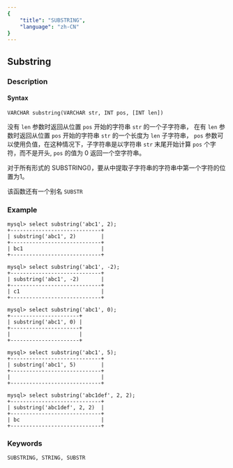 ```yaml
---
{
    "title": "SUBSTRING",
    "language": "zh-CN"
}
---
```


<!-- 
Licensed to the Apache Software Foundation (ASF) under one
or more contributor license agreements.  See the NOTICE file
distributed with this work for additional information
regarding copyright ownership.  The ASF licenses this file
to you under the Apache License, Version 2.0 (the
"License"); you may not use this file except in compliance
with the License.  You may obtain a copy of the License at

  http://www.apache.org/licenses/LICENSE-2.0

Unless required by applicable law or agreed to in writing,
software distributed under the License is distributed on an
"AS IS" BASIS, WITHOUT WARRANTIES OR CONDITIONS OF ANY
KIND, either express or implied.  See the License for the
specific language governing permissions and limitations
under the License.
-->

## Substring
### Description
#### Syntax

`VARCHAR substring(VARCHAR str, INT pos, [INT len])`

没有 `len` 参数时返回从位置 `pos` 开始的字符串 `str` 的一个子字符串，
在有 `len` 参数时返回从位置 `pos` 开始的字符串 `str` 的一个长度为 `len` 子字符串，
`pos` 参数可以使用负值，在这种情况下，子字符串是以字符串 `str` 末尾开始计算 `pos` 个字符，而不是开头,
`pos` 的值为 0 返回一个空字符串。

对于所有形式的 SUBSTRING()，要从中提取子字符串的字符串中第一个字符的位置为1。

该函数还有一个别名 `SUBSTR`

### Example

```
mysql> select substring('abc1', 2);
+-----------------------------+
| substring('abc1', 2)        |
+-----------------------------+
| bc1                         |
+-----------------------------+

mysql> select substring('abc1', -2);
+-----------------------------+
| substring('abc1', -2)       |
+-----------------------------+
| c1                          |
+-----------------------------+

mysql> select substring('abc1', 0);
+----------------------+
| substring('abc1', 0) |
+----------------------+
|                      |
+----------------------+

mysql> select substring('abc1', 5);
+-----------------------------+
| substring('abc1', 5)        |
+-----------------------------+
|                             |
+-----------------------------+

mysql> select substring('abc1def', 2, 2);
+-----------------------------+
| substring('abc1def', 2, 2)  |
+-----------------------------+
| bc                          |
+-----------------------------+
```
### Keywords
    SUBSTRING, STRING, SUBSTR
